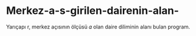# Merkez-a-s-girilen-dairenin-alan-
Yarıçapı r, merkez açısının ölçüsü 𝛼 olan daire diliminin alanı bulan program.
